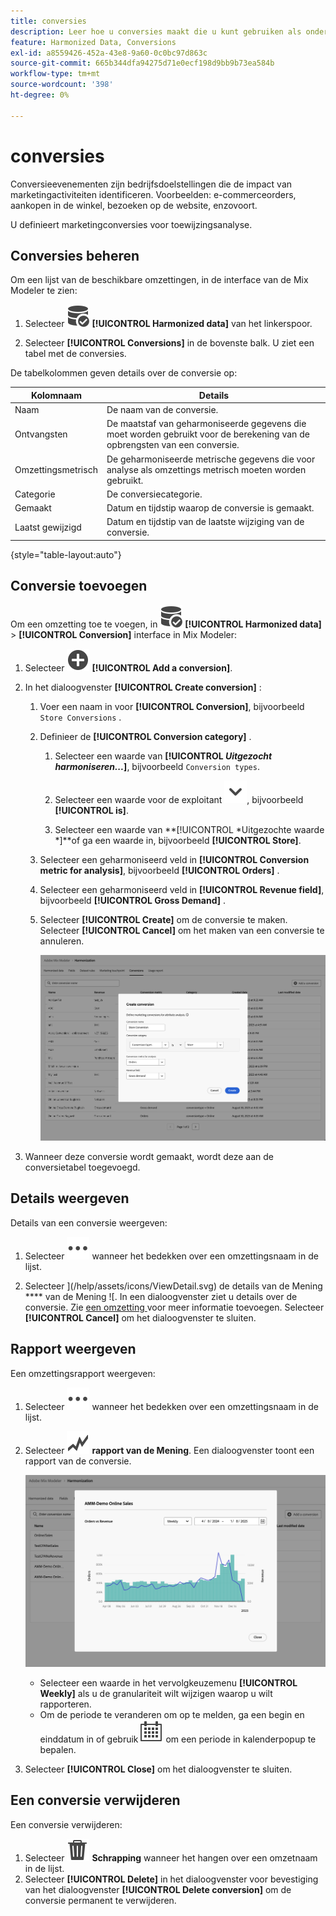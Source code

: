 ```yaml
---
title: conversies
description: Leer hoe u conversies maakt die u kunt gebruiken als onderdeel van het harmoniseren van uw gegevens in de Mix Modeler.
feature: Harmonized Data, Conversions
exl-id: a8559426-452a-43e8-9a60-0c0bc97d863c
source-git-commit: 665b344dfa94275d71e0ecf198d9bb9b73ea584b
workflow-type: tm+mt
source-wordcount: '398'
ht-degree: 0%

---
```


# conversies

Conversieevenementen zijn bedrijfsdoelstellingen die de impact van marketingactiviteiten identificeren. Voorbeelden: e-commerceorders, aankopen in de winkel, bezoeken op de website, enzovoort.

U definieert marketingconversies voor toewijzingsanalyse.

## Conversies beheren

Om een lijst van de beschikbare omzettingen, in de interface van de Mix Modeler te zien:

1. Selecteer ![ DataSearch ](/help/assets/icons/DataCheck.svg) **[!UICONTROL Harmonized data]** van het linkerspoor.

1. Selecteer **[!UICONTROL Conversions]** in de bovenste balk. U ziet een tabel met de conversies.

De tabelkolommen geven details over de conversie op:

| Kolomnaam | Details |
| --- | ---|
| Naam | De naam van de conversie. |
| Ontvangsten | De maatstaf van geharmoniseerde gegevens die moet worden gebruikt voor de berekening van de opbrengsten van een conversie. |
| Omzettingsmetrisch | De geharmoniseerde metrische gegevens die voor analyse als omzettings metrisch moeten worden gebruikt. |
| Categorie | De conversiecategorie. |
| Gemaakt | Datum en tijdstip waarop de conversie is gemaakt. |
| Laatst gewijzigd | Datum en tijdstip van de laatste wijziging van de conversie. |

{style="table-layout:auto"}

## Conversie toevoegen

Om een omzetting toe te voegen, in ![ DataSearch ](/help/assets/icons/DataCheck.svg) **[!UICONTROL Harmonized data]** > **[!UICONTROL Conversion]** interface in Mix Modeler:

1. Selecteer ![ toevoegen ](/help/assets/icons/AddCircle.svg) **[!UICONTROL Add a conversion]**.

1. In het dialoogvenster **[!UICONTROL Create conversion]** :

   1. Voer een naam in voor **[!UICONTROL Conversion]**, bijvoorbeeld `Store Conversions` .

   1. Definieer de **[!UICONTROL Conversion category]** .

      1. Selecteer een waarde van **[!UICONTROL *Uitgezocht harmoniseren...*]**, bijvoorbeeld `Conversion types`.

      1. Selecteer een waarde voor de exploitant ![ Slag ](/help/assets/icons/ChevronDown.svg), bijvoorbeeld **[!UICONTROL is]**.

      1. Selecteer een waarde van **[!UICONTROL *Uitgezochte waarde *]**of ga een waarde in, bijvoorbeeld **[!UICONTROL Store]**.

   1. Selecteer een geharmoniseerd veld in **[!UICONTROL Conversion metric for analysis]**, bijvoorbeeld **[!UICONTROL Orders]** .

   1. Selecteer een geharmoniseerd veld in **[!UICONTROL Revenue field]**, bijvoorbeeld **[!UICONTROL Gross Demand]** .

   1. Selecteer **[!UICONTROL Create]** om de conversie te maken. Selecteer **[!UICONTROL Cancel]** om het maken van een conversie te annuleren.

      ![ de tekst van Alt ](/help/assets/create-conversion.png)

1. Wanneer deze conversie wordt gemaakt, wordt deze aan de conversietabel toegevoegd.


## Details weergeven

Details van een conversie weergeven:

1. Selecteer ![ Meer ](/help/assets/icons/More.svg) wanneer het bedekken over een omzettingsnaam in de lijst.

1. Selecteer ](/help/assets/icons/ViewDetail.svg) de details van de Mening **** van de Mening ![. In een dialoogvenster ziet u details over de conversie. Zie [ een omzetting ](#add-a-conversion) voor meer informatie toevoegen. Selecteer **[!UICONTROL Cancel]** om het dialoogvenster te sluiten.

## Rapport weergeven

Een omzettingsrapport weergeven:

1. Selecteer ![ Meer ](/help/assets/icons/More.svg) wanneer het bedekken over een omzettingsnaam in de lijst.

1. Selecteer ![ GraphTrend ](/help/assets/icons/GraphTrend.svg) **rapport van de Mening**. Een dialoogvenster toont een rapport van de conversie.

   ![ rapport van de de meningsmening van de Omzetting ](../assets/conversion-view-report.png)

   * Selecteer een waarde in het vervolgkeuzemenu **[!UICONTROL Weekly]** als u de granulariteit wilt wijzigen waarop u wilt rapporteren.
   * Om de periode te veranderen om op te melden, ga een begin en einddatum in of gebruik ![ Kalender ](/help/assets/icons/Calendar.svg) om een periode in kalenderpopup te bepalen.

1. Selecteer **[!UICONTROL Close]** om het dialoogvenster te sluiten.

## Een conversie verwijderen

Een conversie verwijderen:

1. Selecteer ![ Schrapping ](/help/assets/icons/Delete.svg) **Schrapping** wanneer het hangen over een omzetnaam in de lijst.
1. Selecteer **[!UICONTROL Delete]** in het dialoogvenster voor bevestiging van het dialoogvenster **[!UICONTROL Delete conversion]** om de conversie permanent te verwijderen.
